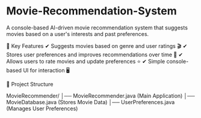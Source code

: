 # Movie-Recommendation-System


A console-based AI-driven movie recommendation system that suggests movies based on a user's interests and past preferences.

📌 Key Features
✔ Suggests movies based on genre and user ratings 🎬
✔ Stores user preferences and improves recommendations over time 🤖
✔ Allows users to rate movies and update preferences ⭐
✔ Simple console-based UI for interaction 🖥️

📂 Project Structure

MovieRecommender/
│── MovieRecommender.java     (Main Application)
│── MovieDatabase.java        (Stores Movie Data)
│── UserPreferences.java      (Manages User Preferences)
